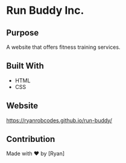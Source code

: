 # Run Buddy Inc.
## Purpose
A website that offers fitness training services.

## Built With
* HTML
* CSS

## Website
https://ryanrobcodes.github.io/run-buddy/
## Contribution
Made with ❤️ by [Ryan]
